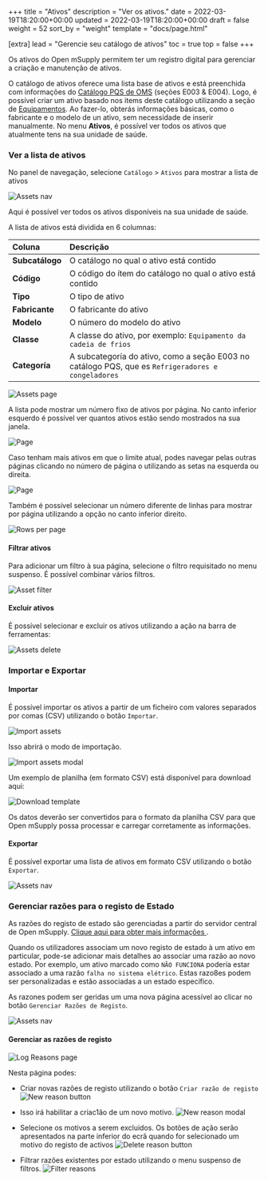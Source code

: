 +++
title = "Ativos"
description = "Ver os ativos."
date = 2022-03-19T18:20:00+00:00
updated = 2022-03-19T18:20:00+00:00
draft = false
weight = 52
sort_by = "weight"
template = "docs/page.html"

[extra]
lead = "Gerencie seu catálogo de ativos"
toc = true
top = false
+++

Os ativos do Open mSupply permitem ter um registro digital para gerenciar a criação e manutenção de ativos.

O catálogo de ativos oferece uma lista base de ativos e está preenchida com informações do [Catálogo PQS de OMS](https://apps.who.int/immunization_standards/vaccine_quality/pqs_catalogue/) (seções E003 & E004). Logo, é possível criar um ativo basado nos items deste catálogo utilizando a seção de [Equipamentos](/docs/coldchain/equipment/). Ao fazer-lo, obterás informações básicas, como o fabricante e o modelo de un ativo, sem necessidade de inserir manualmente.
No menu **Ativos**, é possível ver todos os ativos que atualmente tens na sua unidade de saúde.

### Ver a lista de ativos

No panel de navegação, selecione `Catálogo` > `Ativos` para mostrar a lista de ativos

![Assets nav](images-en/assets.png)

Aqui é possível ver todos os ativos disponíveis na sua unidade de saúde.

A lista de ativos está dividida en 6 columnas:

| Coluna          | Descrição                                                                                          |
| :-------------- | :------------------------------------------------------------------------------------------------- |
| **Subcatálogo** | O catálogo no qual o ativo está contido                                                            |
| **Código**      | O código do ítem do catálogo no qual o ativo está contido                                          |
| **Tipo**        | O tipo de ativo                                                                                    |
| **Fabricante**  | O fabricante do ativo                                                                              |
| **Modelo**      | O número do modelo do ativo                                                                        |
| **Classe**      | A classe do ativo, por exemplo: `Equipamento da cadeia de frios`                                   |
| **Categoría**   | A subcategoría do ativo, como a seção E003 no catálogo PQS, que es `Refrigeradores e congeladores` |

![Assets page](images-en/assets_page.png)

A lista pode mostrar um número fixo de ativos por página. No canto inferior esquerdo é possível ver quantos ativos estão sendo mostrados na sua janela.

![Page](../../images/list_showing.png)

Caso tenham mais ativos em que o limite atual, podes navegar pelas outras páginas clicando no número de página o utilizando as setas na esquerda ou direita.

![Page](../../images/list_pagenumbers.png)

Também é possível selecionar un número diferente de linhas para mostrar por página utilizando a opção no canto inferior direito.

![Rows per page](../../images/rows-per-page-select.png)

#### Filtrar ativos

Para adicionar um filtro à sua página, selecione o filtro requisitado no menu suspenso. É possível combinar vários filtros.

![Asset filter](images-en/assets_filter.png)

#### Excluir ativos

É possível selecionar e excluir os ativos utilizando a ação na barra de ferramentas:

![Assets delete](images-en/assets_delete.png)

### Importar e Exportar

#### Importar

É possível importar os ativos a partir de um ficheiro com valores separados por comas (CSV) utilizando o botão `Importar`.

![Import assets](images-en/assets_import.png)

Isso abrirá o modo de importação.

![Import assets modal](images-en/assets_import_modal.png)

Um exemplo de planilha (em formato CSV) está disponível para download aqui:

![Download template](images-en/asset_import_template.png)

Os datos deverão ser convertidos para o formato da planilha CSV para que Open mSupply possa processar e carregar corretamente as informações.

#### Exportar

É possível exportar uma lista de ativos em formato CSV utilizando o botão `Exportar`.

![Assets nav](images-en/asset_export_button.png)

### Gerenciar razões para o registo de Estado

<div class="nota"> As razões do registo de estado são gerenciadas a partir do servidor central de Open mSupply. <a href="/docs/getting_started/central-server"> Clique aqui para obter mais informações </a>.</div>

Quando os utilizadores associam um novo registo de estado à um ativo em particular, pode-se adicionar mais detalhes ao associar uma razão ao novo estado. Por exemplo, um ativo marcado como `NÃO FUNCIONA` podería estar associado a uma razão `falha no sistema elétrico`. Estas razo8es podem ser personalizadas e estão associadas a un estado específico.

As razones podem ser geridas um uma nova página acessível ao clicar no botão `Gerenciar Razões de Registo`.

![Assets nav](images-en/manage_reasons_button.png)

#### Gerenciar as razões de registo

![Log Reasons page](images-en/manage_log_reasons.png)

Nesta página podes:

- Criar novas razões de registo utilizando o botão `Criar razão de registo`
  ![New reason button](images-en/reasons_create_button.png)

- Isso irá habilitar a criac1ão de um novo motivo.
  ![New reason modal](images-en/reasons_create_modal.png)

- Selecione os motivos a serem excluidos. Os botões de ação serão apresentados na parte inferior do ecrã quando for selecionado um motivo do registo de activos
  ![Delete reason button](images-en/delete-asset-log-reasons.png)

- Filtrar razões existentes por estado utilizando o menu suspenso de filtros.
  ![Filter reasons](images-en/reasons_filter.png)
